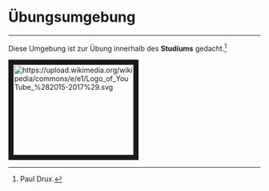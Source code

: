 # Übungsumgebung
***
Diese Umgebung ist zur Übung innerhalb des **Studiums** gedacht.[^1]

<a href="https://www.youtube.com/watch?v=3J_PmMdo9aI"><img src="http://img.youtube.com/vi/YOUTUBE_VIDEO_ID_HERE/0.jpg" 
alt="https://upload.wikimedia.org/wikipedia/commons/e/e1/Logo_of_YouTube_%282015-2017%29.svg" width="240" height="180" border="10" /></a>

[^1]: Paul Drux.
